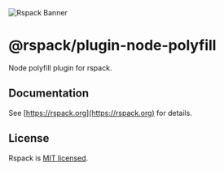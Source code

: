 <picture>
  <source media="(prefers-color-scheme: dark)" srcset="https://lf3-static.bytednsdoc.com/obj/eden-cn/rjhwzy/ljhwZthlaukjlkulzlp/rspack-banner-1610-dark.png">
  <img alt="Rspack Banner" src="https://lf3-static.bytednsdoc.com/obj/eden-cn/rjhwzy/ljhwZthlaukjlkulzlp/rspack-banner-1610.png">
</picture>

# @rspack/plugin-node-polyfill

Node polyfill plugin for rspack.

## Documentation

See [https://rspack.org](https://rspack.org) for details.

## License

Rspack is [MIT licensed](https://github.com/web-infra-dev/rspack/blob/main/LICENSE).
